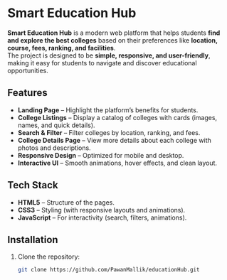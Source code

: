 # Smart Education Hub

**Smart Education Hub** is a modern web platform that helps students **find and explore the best colleges** based on their preferences like **location, course, fees, ranking, and facilities**.  
The project is designed to be **simple, responsive, and user-friendly**, making it easy for students to navigate and discover educational opportunities.

## Features

- **Landing Page** – Highlight the platform’s benefits for students.
- **College Listings** – Display a catalog of colleges with cards (images, names, and quick details).
- **Search & Filter** – Filter colleges by location, ranking, and fees.
- **College Details Page** – View more details about each college with photos and descriptions.
- **Responsive Design** – Optimized for mobile and desktop.
- **Interactive UI** – Smooth animations, hover effects, and clean layout.

## Tech Stack

- **HTML5** – Structure of the pages.
- **CSS3** – Styling (with responsive layouts and animations).
- **JavaScript** – For interactivity (search, filters, animations).


## Installation

1. Clone the repository:
   ```bash
   git clone https://github.com/PawanMallik/educationHub.git